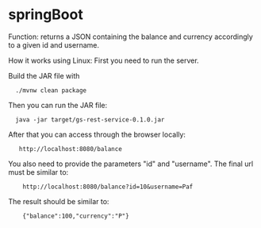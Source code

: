 # springBoot
Function: returns a JSON containing the balance and currency accordingly to a given id and username.

How it works using Linux:
First you need to run the server.

  Build the JAR file with 
    
      ./mvnw clean package
  
  Then you can run the JAR file:
    
      java -jar target/gs-rest-service-0.1.0.jar
     
After that you can access through the browser locally:

       http://localhost:8080/balance

You also need to provide the parameters "id" and "username". The final url must be similar to:

        http://localhost:8080/balance?id=10&username=Paf
        
The result should be similar to:

        {"balance":100,"currency":"P"}
  

